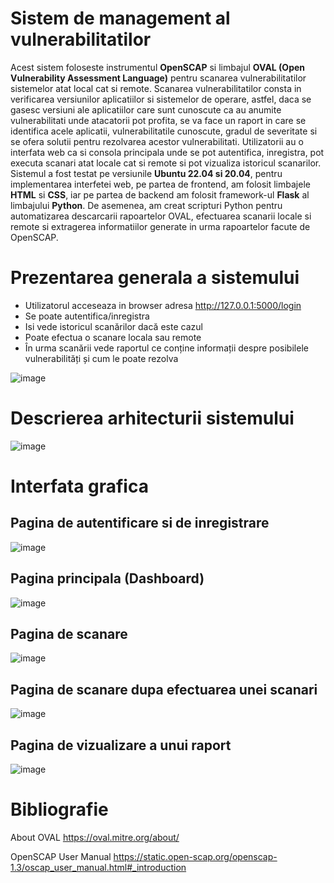 # Sistem de management al vulnerabilitatilor 
Acest sistem foloseste instrumentul **OpenSCAP** si limbajul **OVAL (Open Vulnerability Assessment Language)** pentru scanarea vulnerabilitatilor sistemelor atat local cat si remote. Scanarea vulnerabilitatilor consta in verificarea versiunilor aplicatiilor si sistemelor de operare, astfel, daca se gasesc versiuni ale aplicatiilor care sunt cunoscute ca au anumite vulnerabilitati unde atacatorii pot profita, se va face un raport in care se identifica acele aplicatii, vulnerabilitatile cunoscute, gradul de severitate si se ofera solutii pentru rezolvarea acestor vulnerabilitati. Utilizatorii au o interfata web ca si consola principala unde se pot autentifica, inregistra, pot executa scanari atat locale cat si remote si pot vizualiza istoricul scanarilor. Sistemul a fost testat pe versiunile **Ubuntu 22.04 si 20.04**, pentru implementarea interfetei web, pe partea de frontend, am folosit limbajele **HTML** si **CSS**, iar pe partea de backend am folosit framework-ul **Flask** al limbajului **Python**. De asemenea, am creat scripturi Python pentru automatizarea descarcarii rapoartelor OVAL, efectuarea scanarii locale si remote si extragerea informatiilor generate in urma rapoartelor facute de OpenSCAP.

# Prezentarea generala a sistemului
- Utilizatorul acceseaza in browser adresa http://127.0.0.1:5000/login
- Se poate autentifica/inregistra
- Isi vede istoricul scanărilor dacă este cazul 
- Poate efectua o scanare locala sau remote
- În urma scanării vede raportul ce conține informații despre posibilele vulnerabilități și cum le poate rezolva
  
![image](https://github.com/user-attachments/assets/451d11b6-b9b5-4664-9a25-a3b5beb60825) 

# Descrierea arhitecturii sistemului
![image](https://github.com/user-attachments/assets/fc041119-8f6e-42c4-91bc-e1656f112bda)

# Interfata grafica
## Pagina de autentificare si de inregistrare
![image](https://github.com/user-attachments/assets/d8941165-98ca-46ae-952c-680c4764649c)

## Pagina principala (Dashboard)
![image](https://github.com/user-attachments/assets/1fa20fd7-bbe5-449e-aaa4-9e13b6d86019)

## Pagina de scanare
![image](https://github.com/user-attachments/assets/dfed3856-48ff-4225-b4b3-2f52a0efb5da)

## Pagina de scanare dupa efectuarea unei scanari
![image](https://github.com/user-attachments/assets/8dbc92e8-2e82-41db-9b2f-f9384f92493d)

## Pagina de vizualizare a unui raport
![image](https://github.com/user-attachments/assets/8da1ecda-1e9c-4fe2-aeab-099fbe7d8ce0)

# Bibliografie

About OVAL
https://oval.mitre.org/about/

OpenSCAP User Manual
https://static.open-scap.org/openscap-1.3/oscap_user_manual.html#_introduction
